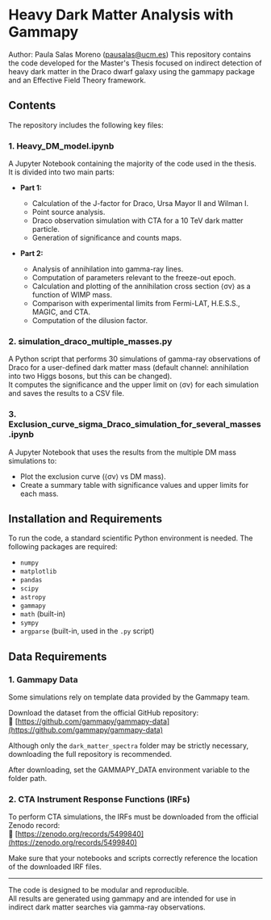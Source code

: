 # Heavy Dark Matter Analysis with Gammapy
Author: Paula Salas Moreno (pausalas@ucm.es)
This repository contains the code developed for the Master's Thesis focused on indirect detection of heavy dark matter in the Draco dwarf galaxy using the gammapy package and an Effective Field Theory framework.

## Contents

The repository includes the following key files:

### 1. Heavy_DM_model.ipynb
A Jupyter Notebook containing the majority of the code used in the thesis. It is divided into two main parts:

- **Part 1:** 
  - Calculation of the J-factor for Draco, Ursa Mayor II and Wilman I.
  - Point source analysis.
  - Draco observation simulation with CTA for a 10 TeV dark matter particle.
  - Generation of significance and counts maps.

- **Part 2:**  
  - Analysis of annihilation into gamma-ray lines.
  - Computation of parameters relevant to the freeze-out epoch.
  - Calculation and plotting of the annihilation cross section ⟨σv⟩ as a function of WIMP mass.
  - Comparison with experimental limits from Fermi-LAT, H.E.S.S., MAGIC, and CTA.
  - Computation of the dilusion factor.

### 2. simulation_draco_multiple_masses.py
A Python script that performs 30 simulations of gamma-ray observations of Draco for a user-defined dark matter mass (default channel: annihilation into two Higgs bosons, but this can be changed).  
It computes the significance and the upper limit on ⟨σv⟩ for each simulation and saves the results to a CSV file.

### 3. Exclusion_curve_sigma_Draco_simulation_for_several_masses.ipynb
A Jupyter Notebook that uses the results from the multiple DM mass simulations to:
- Plot the exclusion curve (⟨σv⟩ vs DM mass).
- Create a summary table with significance values and upper limits for each mass.
  
## Installation and Requirements

To run the code, a standard scientific Python environment is needed. The following packages are required:

- `numpy`
- `matplotlib`
- `pandas`
- `scipy`
- `astropy`
- `gammapy`
- `math` (built-in)
- `sympy`
- `argparse` (built-in, used in the `.py` script)
  
##  Data Requirements

### 1. Gammapy Data

Some simulations rely on template data provided by the Gammapy team.

Download the dataset from the official GitHub repository:  
🔗 [https://github.com/gammapy/gammapy-data](https://github.com/gammapy/gammapy-data)

Although only the `dark_matter_spectra` folder may be strictly necessary, downloading the full repository is recommended.

After downloading, set the GAMMAPY_DATA environment variable to the folder path.  

### 2. CTA Instrument Response Functions (IRFs)

To perform CTA simulations, the IRFs must be downloaded from the official Zenodo record:  
🔗 [https://zenodo.org/records/5499840](https://zenodo.org/records/5499840)

Make sure that your notebooks and scripts correctly reference the location of the downloaded IRF files.

---

 The code is designed to be modular and reproducible.  
All results are generated using gammapy and are intended for use in indirect dark matter searches via gamma-ray observations.

